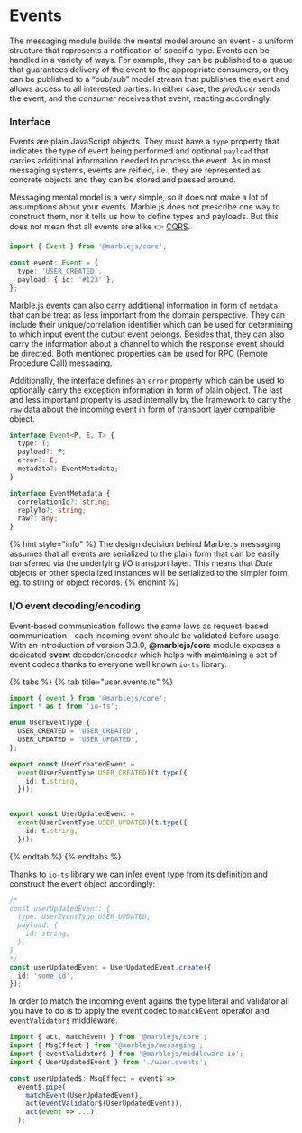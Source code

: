 # Events

The messaging module builds the mental model around an event - a uniform structure that represents a notification of specific type. Events can be handled in a variety of ways. For example, they can be published to a queue that guarantees delivery of the event to the appropriate consumers, or they can be published to a “pub/sub” model stream that publishes the event and allows access to all interested parties. In either case, the _producer_ sends the event, and the _consumer_ receives that event, reacting accordingly.

### Interface

Events are plain JavaScript objects. They must have a `type` property that indicates the type of event being performed and optional `payload` that carries additional information needed to process the event. As in most messaging systems, events are reified, i.e., they are represented as concrete objects and they can be stored and passed around.

Messaging mental model is a very simple, so it does not make a lot of assumptions about your events. Marble.js does not prescribe one way to construct them, nor it tells us how to define types and payloads. But this does not mean that all events are alike  👉 [CQRS](../cqrs.md).

```typescript
import { Event } from '@marblejs/core';

const event: Event = {
  type: 'USER_CREATED',
  payload: { id: '#123' },
};
```

Marble.js events can also carry additional information in form of  `metdata` that can be treat as less important from the domain perspective. They can include their unique/correlation identifier which can be used for determining to which input event the output event belongs. Besides that, they can also carry the information about a channel to which the response event should be directed. Both mentioned properties can be used for RPC \(Remote Procedure Call\) messaging.

Additionally, the interface defines an `error` property which can be used to optionally carry the exception information in form of plain object. The last and less important property is used internally by the framework to carry the `raw` data about the incoming event in form of transport layer compatible object.

```typescript
interface Event<P, E, T> {
  type: T;
  payload?: P;
  error?: E;
  metadata?: EventMetadata;
}

```

```typescript
interface EventMetadata {
  correlationId?: string;
  replyTo?: string;
  raw?: any;
}
```

{% hint style="info" %}
The design decision behind Marble.js messaging assumes that all events are serialized to the plain form that can be easily transferred via the underlying I/O transport layer. This means that _Date_ objects or other specialized instances will be serialized to the simpler form, eg. to string or object records.
{% endhint %}

### I/O event decoding/encoding

Event-based communication follows the same laws as request-based communication - each incoming event should be validated before usage. With an introduction of version 3.3.0, **@marblejs/core** module exposes a dedicated **event** decoder/encoder which helps with maintaining a set of event codecs thanks to everyone well known `io-ts` library.

{% tabs %}
{% tab title="user.events.ts" %}
```typescript
import { event } from '@marblejs/core';
import * as t from 'io-ts';

enum UserEventType {
  USER_CREATED = 'USER_CREATED',
  USER_UPDATED = 'USER_UPDATED',
};

export const UserCreatedEvent =
  event(UserEventType.USER_CREATED)(t.type({
    id: t.string,
  }));
  

export const UserUpdatedEvent =
  event(UserEventType.USER_UPDATED)(t.type({
    id: t.string,
  }));
```
{% endtab %}
{% endtabs %}

Thanks to `io-ts` library we can infer event type from its definition and construct the event object accordingly:

```typescript
/*
const userUpdatedEvent: {
  type: UserEventType.USER_UPDATED,
  payload: {
    id: string,
  },
}
*/
const userUpdatedEvent = UserUpdatedEvent.create({ 
  id: 'some_id',
});
```

In order to match the incoming event agains the type literal and validator all you have to do is to apply the event codec to `matchEvent` operator and `eventValidator$` middleware.

```typescript
import { act, matchEvent } from '@marblejs/core';
import { MsgEffect } from '@marblejs/messaging';
import { eventValidator$ } from '@marblejs/middleware-io';
import { UserUpdatedEvent } from './user.events';

const userUpdated$: MsgEffect = event$ =>
  event$.pipe(
    matchEvent(UserUpdatedEvent),
    act(eventValidator$(UserUpdatedEvent)),
    act(event => ...),
  );
```

